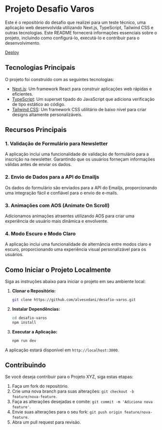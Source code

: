 # Projeto Desafio Varos

Este é o repositório do desafio que realizei para um teste técnico, uma aplicação web desenvolvida utilizando Next.js, TypeScript, Tailwind CSS e outras tecnologias. Este README fornecerá informações essenciais sobre o projeto, incluindo como configurá-lo, executá-lo e contribuir para o desenvolvimento.

<a href="https://desafio-varos.vercel.app/">Deploy</a>

## Tecnologias Principais

O projeto foi construído com as seguintes tecnologias:

- [Next.js](https://nextjs.org/): Um framework React para construir aplicações web rápidas e eficientes.
- [TypeScript](https://www.typescriptlang.org/): Um superset tipado do JavaScript que adiciona verificação de tipo estático ao código.
- [Tailwind CSS](https://tailwindcss.com/): Um framework CSS utilitário de baixo nível para criar designs altamente personalizáveis.

## Recursos Principais

### 1. Validação de Formulário para Newsletter

A aplicação inclui uma funcionalidade de validação de formulário para a inscrição na newsletter. Garantindo que os usuários forneçam informações válidas antes de enviar os dados.

### 2. Envio de Dados para a API do Emailjs

Os dados do formulário são enviados para a API do Emailjs, proporcionando uma integração fácil e confiável para o envio de e-mails.

### 3. Animações com AOS (Animate On Scroll)

Adicionamos animações atraentes utilizando AOS para criar uma experiência de usuário mais dinâmica e envolvente.

### 4. Modo Escuro e Modo Claro

A aplicação inclui uma funcionalidade de alternância entre modos claro e escuro, proporcionando uma experiência visual personalizável para os usuários.

## Como Iniciar o Projeto Localmente

Siga as instruções abaixo para iniciar o projeto em seu ambiente local:

1. **Clonar o Repositório:**
   ```bash
   git clone https://github.com/alvesxdani/desafio-varos.git
   ```

2. **Instalar Dependências:**
   ```bash
   cd desafio-varos
   npm install
   ```

3. **Executar a Aplicação:**
   ```bash
   npm run dev
   ```

A aplicação estará disponível em `http://localhost:3000`.

## Contribuindo

Se você deseja contribuir para o Projeto XYZ, siga estas etapas:

1. Faça um fork do repositório.
2. Crie uma nova branch para suas alterações: `git checkout -b feature/nova-feature`.
3. Faça as alterações desejadas e comite: `git commit -m 'Adiciona nova feature'`.
4. Envie suas alterações para o seu fork: `git push origin feature/nova-feature`.
5. Abra um pull request para revisão.
